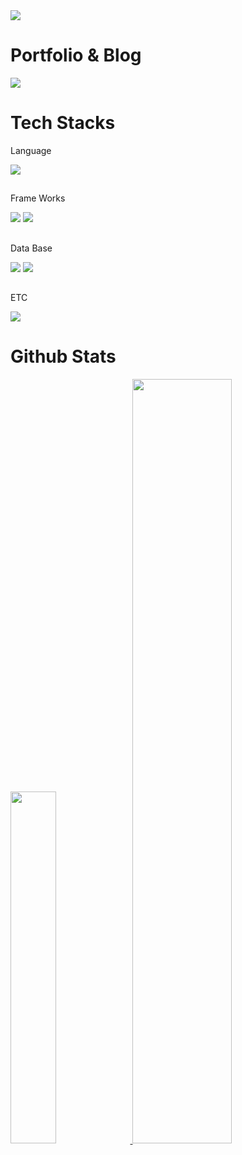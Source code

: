 <div>
  <img src="https://capsule-render.vercel.app/api?type=waving&color=B897FF&height=300&section=header&text=SeungHwan%20Kwak&fontColor=FFFFFF&fontSize=50&animation=fadeIn&fontAlign=73&fontAlignY=50" />
  
  # Portfolio & Blog
  
  <a href="https://velog.io/@hwanseung/posts" target="_blank"><img src="https://img.shields.io/badge/hwanseung.log-20C997?style=flat-square&logo=velog&logoColor=white"/></a>
  
  # Tech Stacks
  
  Language
  
  <img src="https://img.shields.io/badge/Python-3776AB?&logo=python&logoColor=white"/>
  <!--<img src="https://img.shields.io/badge/JavaScript-F7DF1E?&logo=javascript&logoColor=white"/>-->

  ##
  Frame Works
  
  <img src="https://img.shields.io/badge/Flask-000000?&logo=flask&logoColor=white"/>
  <img src="https://img.shields.io/badge/Django-092E20?&logo=django&logoColor=white"/>

  ##
  Data Base
  
  <img src="https://img.shields.io/badge/MySQL-4479A1?&logo=mysql&logoColor=white"/>
  <img src="https://img.shields.io/badge/SQLite-003B57?&logo=sqlite&logoColor=white"/>

  ##
  ETC
  
  <img src="https://img.shields.io/badge/HTML5-E34F26?&logo=html5&logoColor=white"/>
  <!--<img src="https://img.shields.io/badge/Bootstrap-7952B3?&logo=bootstrap&logoColor=white"/>-->
  
  # Github Stats

  <!--<img src="http://github-profile-summary-cards.vercel.app/api/cards/profile-details?username=swanycastle&theme=tokyonight"/>-->
  <!--
  ![](https://github-profile-summary-cards.vercel.app/api/cards/profile-details?username=SwanyCastle&theme=tokyonight)
  ![](http://github-profile-summary-cards.vercel.app/api/cards/profile-details?username=swanycastle&theme=nord_bright)
  
  ![](http://github-profile-summary-cards.vercel.app/api/cards/stats?username=swanycastle&theme=tokyonight&)
  ![](http://github-profile-summary-cards.vercel.app/api/cards/repos-per-language?username=swanycastle&theme=tokyonight)  
  -->
  <a href="https://github.com/anuraghazra/github-readme-stats">
    <img src="https://github-readme-stats.vercel.app/api/top-langs/?username=SwanyCastle&layout=donut&show_icons=true&theme=tokyonight&hide_border=true&bg_color=20232a&icon_color=58A6FF&text_color=fff&title_color=58A6FF&count_private=true&exclude_repo=Face-Transfer-Application" width=38% />
  </a>    
  <a href="https://github.com/anuraghazra/github-readme-stats">
    <img src="https://github-readme-stats.vercel.app/api?username=SwanyCastle&show_icons=true&theme=tokyonight&hide_border=true&bg_color=20232a&icon_color=58A6FF&text_color=fff&title_color=58A6FF&count_private=true" width=56% />
  </a>
  <!--[![Hits](https://hits.seeyoufarm.com/api/count/incr/badge.svg?url=https%3A%2F%2Fgithub.com%2FSwanyCastle%2Fhit-counter&count_bg=%233D6EC8&title_bg=%230F0F0F&icon=&icon_color=%23E7E7E7&title=hits&edge_flat=false)](https://hits.seeyoufarm.com)-->
</div>

